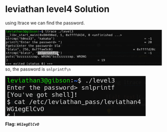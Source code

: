 # leviathan level4 Solution

using ltrace we can find the password.

![alt text](./images/level4_1.png)
so, the password is `snlprintf\n`

![alt text](./images/level4_2.png)



**Flag:** ***`WG1egElCvO`*** 
